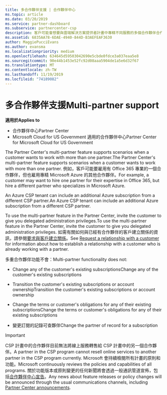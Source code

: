 ```yaml
---
title: 多合作夥伴支援 | 合作夥伴中心
ms.topic: article
ms.date: 03/20/2019
ms.service: partner-dashboard
ms.subservice: partnercenter-csp
description: 客戶可能會想要與雲端解決方案提供者計畫中專精不同服務的多個合作夥伴合作。
ms.assetid: 6835AA78-6DAE-4940-844D-B3AEFEAF3630
author: MaggiePucciEvans
ms.author: evansma
ms.localizationpriority: medium
ms.openlocfilehash: 634645d59503042690e5cbde0fdce3a037eaa5e8
ms.sourcegitcommit: 90e44b1453e52fc92d08aaa5904de1a5e6d32f67
ms.translationtype: MT
ms.contentlocale: zh-TW
ms.lasthandoff: 11/19/2019
ms.locfileid: "74189082"
---
```

# <a name="multi-partner-support"></a><span data-ttu-id="e5d12-103">多合作夥伴支援</span><span class="sxs-lookup"><span data-stu-id="e5d12-103">Multi-partner support</span></span>

<span data-ttu-id="e5d12-104">**適用於**</span><span class="sxs-lookup"><span data-stu-id="e5d12-104">**Applies to**</span></span>

-  <span data-ttu-id="e5d12-105">合作夥伴中心</span><span class="sxs-lookup"><span data-stu-id="e5d12-105">Partner Center</span></span>
-  <span data-ttu-id="e5d12-106">Microsoft Cloud for US Government 適用的合作夥伴中心</span><span class="sxs-lookup"><span data-stu-id="e5d12-106">Partner Center for Microsoft Cloud for US Government</span></span>

<span data-ttu-id="e5d12-107">The Partner Center's multi-partner feature supports scenarios when a customer wants to work with more than one partner.</span><span class="sxs-lookup"><span data-stu-id="e5d12-107">The Partner Center's multi-partner feature supports scenarios when a customer wants to work with more than one partner.</span></span> <span data-ttu-id="e5d12-108">例如，客戶可能要雇用有 Office 365 專業的一個合作夥伴，但也雇用專精 Microsoft Azure 的其他合作夥伴。</span><span class="sxs-lookup"><span data-stu-id="e5d12-108">For example, a customer may want to hire one partner for their expertise in Office 365, but hire a different partner who specializes in Microsoft Azure.</span></span> 

<span data-ttu-id="e5d12-109">An Azure CSP tenant can include an additional Azure subscription from a different CSP partner.</span><span class="sxs-lookup"><span data-stu-id="e5d12-109">An Azure CSP tenant can include an additional Azure subscription from a different CSP partner.</span></span>

<span data-ttu-id="e5d12-110">To use the multi-partner feature in the Partner Center, invite the customer to give you delegated administration privileges.</span><span class="sxs-lookup"><span data-stu-id="e5d12-110">To use the multi-partner feature in the Partner Center, invite the customer to give you delegated administration privileges.</span></span> <span data-ttu-id="e5d12-111">如需有關如何與已經有合作夥伴的客戶建立關係的資訊，請參閱[要求與客戶建立關係](request-a-relationship-with-a-customer.md)。</span><span class="sxs-lookup"><span data-stu-id="e5d12-111">See [Request a relationship with a customer](request-a-relationship-with-a-customer.md) for information about how to establish a relationship with a customer who is already working with a partner.</span></span>

<span data-ttu-id="e5d12-112">多重合作夥伴功能不會：</span><span class="sxs-lookup"><span data-stu-id="e5d12-112">Multi-partner functionality does not:</span></span>

- <span data-ttu-id="e5d12-113">Change any of the customer's existing subscriptions</span><span class="sxs-lookup"><span data-stu-id="e5d12-113">Change any of the customer's existing subscriptions</span></span>

- <span data-ttu-id="e5d12-114">Transition the customer's existing subscriptions or account ownership</span><span class="sxs-lookup"><span data-stu-id="e5d12-114">Transition the customer's existing subscriptions or account ownership</span></span>

- <span data-ttu-id="e5d12-115">Change the terms or customer's obligations for any of their existing subscriptions</span><span class="sxs-lookup"><span data-stu-id="e5d12-115">Change the terms or customer's obligations for any of their existing subscriptions</span></span>

- <span data-ttu-id="e5d12-116">變更訂閱的記錄可查夥伴</span><span class="sxs-lookup"><span data-stu-id="e5d12-116">Change the partner of record for a subscription</span></span>

> [!IMPORTANT]  
> <span data-ttu-id="e5d12-117">CSP 計畫中的合作夥伴目前無法將線上服務轉售給 CSP 計畫中的另一個合作夥伴。</span><span class="sxs-lookup"><span data-stu-id="e5d12-117">A partner in the CSP program cannot resell online services to another partner in the CSP program currently.</span></span> <span data-ttu-id="e5d12-118">Microsoft 會持續檢閱所有計畫的原則和功能。</span><span class="sxs-lookup"><span data-stu-id="e5d12-118">Microsoft continuously reviews the policies and capabilities of all programs.</span></span> <span data-ttu-id="e5d12-119">關於功能版本或原則變更的任何新聞將會透過一般通訊管道宣佈，包括[合作夥伴中心宣告](https://partner.microsoft.com/pcv/announcements)。</span><span class="sxs-lookup"><span data-stu-id="e5d12-119">Any news about feature releases or policy changes will be announced through the usual communications channels, including [Partner Center announcements](https://partner.microsoft.com/pcv/announcements).</span></span>






